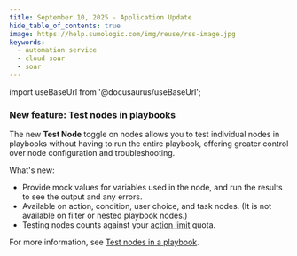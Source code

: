 ```yaml
---
title: September 10, 2025 - Application Update
hide_table_of_contents: true
image: https://help.sumologic.com/img/reuse/rss-image.jpg
keywords:
  - automation service
  - cloud soar
  - soar
---
```


import useBaseUrl from '@docusaurus/useBaseUrl';

### New feature: Test nodes in playbooks

The new **Test Node** toggle on nodes allows you to test individual nodes in playbooks without having to run the entire playbook, offering greater control over node configuration and troubleshooting.

What's new:
* Provide mock values for variables used in the node, and run the results to see the output and any errors.
* Available on action, condition, user choice, and task nodes. (It is not available on filter or nested playbook nodes.)
* Testing nodes counts against your [action limit](/docs/platform-services/automation-service/about-automation-service/#actions-limit) quota.

For more information, see [Test nodes in a playbook](/docs/platform-services/automation-service/automation-service-playbooks/#test-nodes-in-a-playbook).
